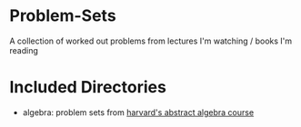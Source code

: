 # Problem-Sets

A collection of worked out problems from lectures I'm watching / books I'm 
reading

# Included Directories

* algebra: problem sets from 
[harvard's abstract algebra course](https://www.youtube.com/watch?v=VdLhQs_y_E8&list=PLelIK3uylPMGzHBuR3hLMHrYfMqWWsmx5)
